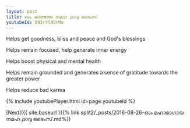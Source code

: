 ```yaml
---
layout: post
title: ഓം കാണ്ടായ നമഹ ൧൦൮ ടൈംസ്
youtubeId: 803rYlNVrMo
---
```

 
 
Helps get goodness, bliss and peace and God's blessings
 
Helps remain focused, help generate inner energy 
 
Helps boost physical and mental health 
 
Helps remain grounded and generates a sense of gratitude towards the greater power 
 
Helps reduce bad karma
 
 
 
 


{% include youtubePlayer.html id=page.youtubeId %}
 
[Next]({{ site.baseurl }}{% link  split2/_posts/2016-08-26-ഓം മഹാഭാഗായ നമഹ ൧൦൮ ടൈംസ്.md%})
 
